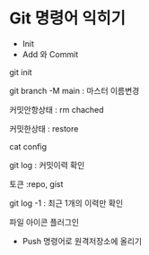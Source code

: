 # Git 명령어 익히기
* Init
* Add 와 Commit

git init

git branch -M main : 마스터 이름변경

커밋안항상태 : rm chached

커밋한상태 : restore

cat config

git log : 커밋이력 확인

토큰 :repo, gist

git log -1 : 최근 1개의 이력만 확인

파일 아이콘 플러그인

* Push 명령어로 원격저장소에 올리기